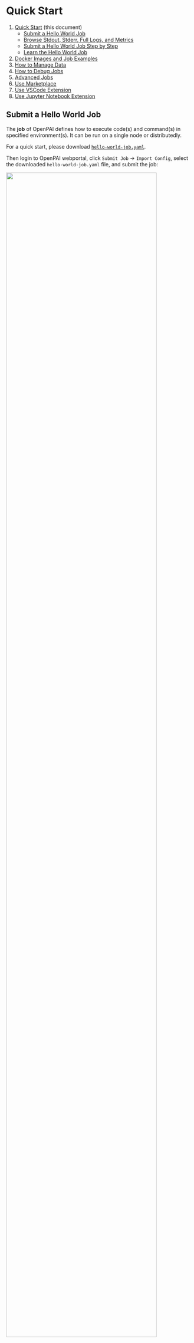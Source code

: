 # Quick Start

1. [Quick Start](./quick-start.md) (this document)
    - [Submit a Hello World Job](#submit-a-hello-world-job)
    - [Browse Stdout, Stderr, Full Logs, and Metrics](#browse-stdout-stderr-full-logs-and-metrics)
    - [Submit a Hello World Job Step by Step](#submit-the-hello-world-job-step-by-step)
    - [Learn the Hello World Job](#learn-the-hello-world-job)
2. [Docker Images and Job Examples](./docker-images-and-job-examples.md)
3. [How to Manage Data](./how-to-manage-data.md)
4. [How to Debug Jobs](./how-to-debug-jobs.md)
5. [Advanced Jobs](./advanced-jobs.md)
6. [Use Marketplace](./use-marketplace.md)
7. [Use VSCode Extension](./use-vscode-extension.md)
8. [Use Jupyter Notebook Extension](./use-jupyter-notebook-extension.md)

## Submit a Hello World Job

The **job** of OpenPAI defines how to execute code(s) and command(s) in specified environment(s). It can be run on a single node or distributedly.

For a quick start, please download [`hello-world-job.yaml`](./examples/hello-world-job.yaml).

Then login to OpenPAI webportal, click `Submit Job` -> `Import Config`, select the downloaded `hello-world-job.yaml` file, and submit the job:

<img src="" width="90%" height="90%" >

Now your first OpenPAI job has been kicked off!

## Browse Stdout, Stderr, Full logs, and Metrics

The hello world job is implemented by TensorFlow. It trains a simple model on CIFAR-10 dataset for 1,000 steps with downloaded data. You can monitor the job by checking its logs and running metrics on webportal.

Click `Stdout` and `Stderr` button to see the stdout and stderr logs for a job on the job detail page. If you want to see a merged log, you can click `...` on the right and then select `Stdout + Stderr`.

<img src="./imgs/view-logs.png" width="90%" height="90%" />

As shown in the following picture, we will only show last 16KB logs in the dialog. Click `View Full Log` for a full log.

<img src="./imgs/view-stderr.png" width="90%" height="90%" />

On the job detail page, you can also see metrics by clicking `Go to Job Metrics Page`. Then the CPU/GPU utilization and network will be shown in a new window:

<img src="" width="90%" height="90%" />

## Submit the Hello World Job Step by Step

Instead of importing a job configuration file, you can submit the hello world job directly through the web page. The following is a step-by-step guide:

**Step 1.** Login to OpenPAI web portal.

**Step 2.** Click **Submit Job** on the left pane, then click `Single` to reach this page.

<img src="" width="90%" height="90%" alt="" />

**Step 3.** Select your virtual cluster, and give a name for your job. Then copy the following commands into the command box.

```bash
git clone https://github.com/tensorflow/models
cd models/research/slim
python download_and_convert_data.py --dataset_name=cifar10 --dataset_dir=/tmp/data
python train_image_classifier.py --dataset_name=cifar10 --dataset_dir=/tmp/data --max_number_of_steps=1000
```

Note: Please **Do Not** use `#` for comments or use `\` for line continuation in the command box. These symbols may break the syntax and will be supported in the future.

<img src="" width="90%" height="90%" />

**Step 4.** Specify the resources you need. By default only GPU number could be set. Toggle the `custom` button if you need to customize CPU number and memory. Here we use a customized setting: 1 GPU, 1 CPU, and 6500 MB memory.

**Step 5.** Specify the docker image. You can either use the listed docker images or take advantage of your own one. Here we select `TensorFlow 1.15.0 + Python 3.6 with GPU, CUDA 10.0`, which is a pre-built image. We will introduce more about docker images in [Docker Images and Job Examples](./docker-images-and-job-examples.md).

 <img src="" width="60%" height="60%" />

**Step 6.** Click **Submit** to submit the job.

## Learn the Hello World Job

Here are some detailed explanations about configurations on the submission page:

- **Job name** is the name of current job. It must be unique in each user account. A meaningful name helps manage jobs well.

- **Command** is the commands to run in this task role. It can be multiple lines. For example, in the hello-world job, the command clones code from GitHub, downloads data and then executes the training progress. If one command fails (exits with a nonzero code), the following commands will not be executed. This behavior may be changed in the future.

- **GPU count**, **CPU vcore count**, **Memory (MB)** are easy to understand. They specify corresponding hardware resources including the number of GPUs, the number of CPU cores, and MB of memory.

We will introduce more details about the job configuration in [`Advanced Jobs`](./advanced-jobs.md).
